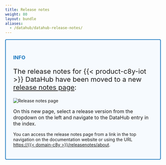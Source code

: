 ```yaml
---
title: Release notes
weight: 80
layout: bundle
aliases:
  - /datahub/datahub-release-notes/
---
```


<div style="padding: 24px ; border: 2px solid #1776BF; border-radius: 4px; margin-bottom: 24px; background-color: #f6fafe ">
  <h3 style="color: #1776BF"><strong>INFO</strong></h3>
  <p class="lead" style="font-size:22px"> The release notes for {{< product-c8y-iot >}} DataHub have been moved to a new <a href="https://{{< domain-c8y >}}/releasenotes/about">release notes page</a>:</p>

![Release notes page](/images/release-notes/release-notes-overview.png)

<p style="font-size:16px">On this new page, select a release version from the dropdown on the left and navigate to the DataHub entry in the index.</p>

You can access the release notes page from a link in the top navigation on the documentation website or using the URL <a href="https://{{< domain-c8y >}}/greleasenotes/about">https://{{< domain-c8y >}}/releasenotes/about</a>.



</div>
